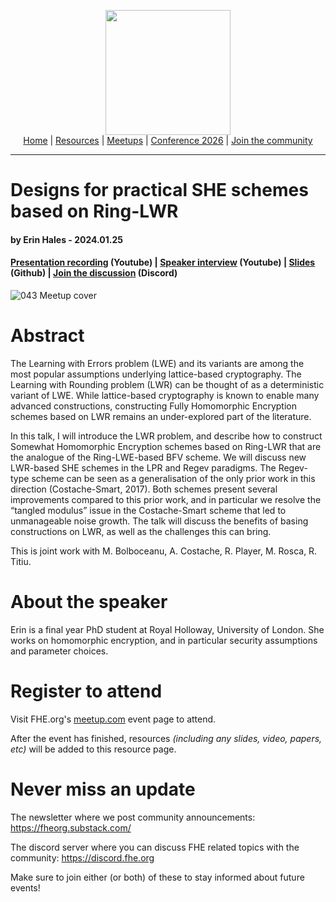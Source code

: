 <!-- Main header navigation -->
<p align="center">
  <img width="200" src="https://user-images.githubusercontent.com/5758427/180978488-db825482-5a58-4c7c-9589-c494a6f0be04.png"><br/>
  <a href="https://fhe-org.github.io">Home</a> | <a href="https://fhe-org.github.io/resources">Resources</a> | <a href="https://fhe-org.github.io/meetups/">Meetups</a> | <a href="https://fhe-org.github.io/conferences/conference-2026/">Conference 2026</a> | <a href="https://fhe-org.github.io/community">Join the community</a>
</p>
<hr/>
<!-- /Main header navigation -->


# Designs for practical SHE schemes based on Ring-LWR
#### by Erin Hales - 2024.01.25
#### <a href="https://www.youtube.com/watch?v=vaE6RtF4T3I&list=PLnbmMskCVh1chnSM8Jjy6Nk3IH6fpn7MM">Presentation recording</a> (Youtube) | <a href="https://www.youtube.com/watch?v=2sHlpcy8fto&list=PLnbmMskCVh1e3EGYBGrAg1q-cVE5fM6O4&index=13">Speaker interview</a> (Youtube) | <a href="https://github.com/FHE-org/fhe-org.github.io/files/14056541/FHE.org.LWR.presentation.pdf">Slides</a> (Github) | <a href="https://discord.fhe.org">Join the discussion</a> (Discord)

![043 Meetup cover](https://github.com/FHE-org/fhe-org.github.io/assets/37557436/205d7365-2891-4a8b-a4aa-be8975f526dd)


# Abstract

The Learning with Errors problem (LWE) and its variants are among the most popular assumptions underlying lattice-based cryptography. The Learning with Rounding problem (LWR) can be thought of as a deterministic variant of LWE. While lattice-based cryptography is known to enable many advanced constructions, constructing Fully Homomorphic Encryption schemes based on LWR remains an under-explored part of the literature.

In this talk, I will introduce the LWR problem, and describe how to construct Somewhat Homomorphic Encryption schemes based on Ring-LWR that are the analogue of the Ring-LWE-based BFV scheme. We will discuss new LWR-based SHE schemes in the LPR and Regev paradigms. The Regev-type scheme can be seen as a generalisation of the only prior work in this direction (Costache-Smart, 2017). Both schemes present several improvements compared to this prior work, and in particular we resolve the “tangled modulus” issue in the Costache-Smart scheme that led to unmanageable noise growth. The talk will discuss the benefits of basing constructions on LWR, as well as the challenges this can bring.

This is joint work with M. Bolboceanu, A. Costache, R. Player, M. Rosca, R. Titiu.

# About the speaker

Erin is a final year PhD student at Royal Holloway, University of London. She works on homomorphic encryption, and in particular security assumptions and parameter choices.

# Register to attend

Visit FHE.org's [meetup.com](https://www.meetup.com/fhe-org/events/298454749/) event page to attend.

After the event has finished, resources *(including any slides, video, papers, etc)* will be added to this resource page.

# Never miss an update

The newsletter where we post community announcements: https://fheorg.substack.com/

The discord server where you can discuss FHE related topics with the community: https://discord.fhe.org

Make sure to join either (or both) of these to stay informed about future events!
